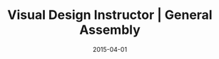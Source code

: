 ---
title: "Visual Design Instructor | General Assembly"
date: 2015-04-01
cats:
  - teaching
link: https://generalassemb.ly/instructors/ally-palanzi/4262
---